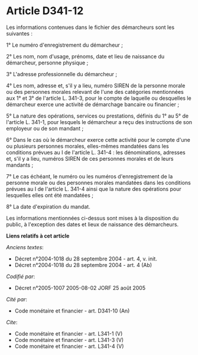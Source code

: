 # Article D341-12

Les informations contenues dans le fichier des démarcheurs sont les suivantes : 

1° Le numéro d'enregistrement du démarcheur ; 

2° Les nom, nom d'usage, prénoms, date et lieu de naissance du démarcheur, personne physique ; 

3° L'adresse professionnelle du démarcheur ; 

4° Les nom, adresse et, s'il y a lieu, numéro SIREN de la personne morale ou des personnes morales relevant de l'une des
catégories mentionnées aux 1° et 3° de l'article L. 341-3, pour le compte de laquelle ou desquelles le démarcheur exerce une
activité de démarchage bancaire ou financier ; 

5° La nature des opérations, services ou prestations, définis du 1° au 5° de l'article L. 341-1, pour lesquels le démarcheur
a reçu des instructions de son employeur ou de son mandant ; 

6° Dans le cas où le démarcheur exerce cette activité pour le compte d'une ou plusieurs personnes morales, elles-mêmes
mandatées dans les conditions prévues au I de l'article L. 341-4 : les dénominations, adresses et, s'il y a lieu, numéros
SIREN de ces personnes morales et de leurs mandants ; 

7° Le cas échéant, le numéro ou les numéros d'enregistrement de la personne morale ou des personnes morales mandatées dans
les conditions prévues au I de l'article L. 341-4 ainsi que la nature des opérations pour lesquelles elles ont été
mandatées ; 

8° La date d'expiration du mandat. 

Les informations mentionnées ci-dessus sont mises à la disposition du public, à l'exception des dates et lieux de naissance
des démarcheurs.

**Liens relatifs à cet article**

_Anciens textes_:

  - Décret n°2004-1018 du 28 septembre 2004 - art. 4, v. init.
  - Décret n°2004-1018 du 28 septembre 2004 - art. 4 (Ab)

_Codifié par_:

  - Décret n°2005-1007 2005-08-02 JORF 25 août 2005

_Cité par_:

  - Code monétaire et financier - art. D341-10 (An)

_Cite_:

  - Code monétaire et financier - art. L341-1 (V)
  - Code monétaire et financier - art. L341-3 (V)
  - Code monétaire et financier - art. L341-4 (V)
